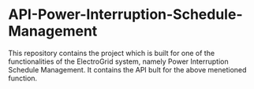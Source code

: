 # API-Power-Interruption-Schedule-Management
This repository contains the project which is built for one of the functionalities of the ElectroGrid system, namely Power Interruption Schedule Management. It contains the API bult for the above menetioned function.
